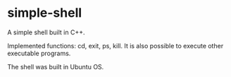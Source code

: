 # simple-shell
A simple shell built in C++.

Implemented functions: cd, exit, ps, kill.
It is also possible to execute other executable programs.

The shell was built in Ubuntu OS.
